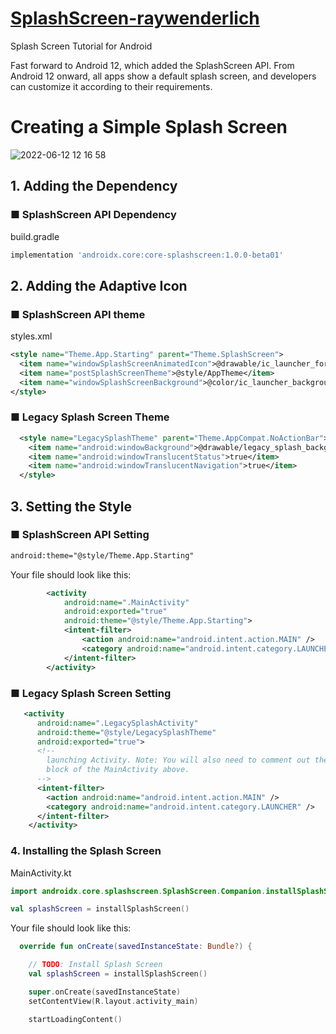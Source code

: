 # [SplashScreen-raywenderlich](https://www.raywenderlich.com/32555180-splash-screen-tutorial-for-android)
Splash Screen Tutorial for Android

Fast forward to Android 12, which added the SplashScreen API. From Android 12 onward, all apps show a default splash screen, and developers can customize it according to their requirements.

# Creating a Simple Splash Screen
![2022-06-12 12 16 58](https://user-images.githubusercontent.com/47273077/173212757-c7b73d78-7a5f-40ed-ab85-230c4e0121fd.gif)

##  1. Adding the Dependency
### ■ SplashScreen API Dependency
build.gradle
```gradle
implementation 'androidx.core:core-splashscreen:1.0.0-beta01'
```

## 2. Adding the Adaptive Icon
### ■ SplashScreen API theme
styles.xml
```xml
<style name="Theme.App.Starting" parent="Theme.SplashScreen">
  <item name="windowSplashScreenAnimatedIcon">@drawable/ic_launcher_foreground</item>
  <item name="postSplashScreenTheme">@style/AppTheme</item>
  <item name="windowSplashScreenBackground">@color/ic_launcher_background</item>
</style>

```

### ■ Legacy Splash Screen Theme
```xml 
  <style name="LegacySplashTheme" parent="Theme.AppCompat.NoActionBar">
    <item name="android:windowBackground">@drawable/legacy_splash_background</item>
    <item name="android:windowTranslucentStatus">true</item>
    <item name="android:windowTranslucentNavigation">true</item>
  </style>
```

## 3. Setting the Style
### ■ SplashScreen API Setting
```xml
android:theme="@style/Theme.App.Starting"
```

Your file should look like this:
```xml
        <activity
            android:name=".MainActivity"
            android:exported="true"
            android:theme="@style/Theme.App.Starting">
            <intent-filter>
                <action android:name="android.intent.action.MAIN" />
                <category android:name="android.intent.category.LAUNCHER" />
            </intent-filter>
        </activity>
```

### ■ Legacy Splash Screen Setting
```xml
   <activity
      android:name=".LegacySplashActivity"
      android:theme="@style/LegacySplashTheme"
      android:exported="true">
      <!--
        launching Activity. Note: You will also need to comment out the equivalent intent-filter
        block of the MainActivity above.
      -->
      <intent-filter>
        <action android:name="android.intent.action.MAIN" />
        <category android:name="android.intent.category.LAUNCHER" />
      </intent-filter>
    </activity>
```

### 4. Installing the Splash Screen
MainActivity.kt
```kt
import androidx.core.splashscreen.SplashScreen.Companion.installSplashScreen

val splashScreen = installSplashScreen()
```

Your file should look like this:
```kt
  override fun onCreate(savedInstanceState: Bundle?) {

    // TODO: Install Splash Screen
    val splashScreen = installSplashScreen()

    super.onCreate(savedInstanceState)
    setContentView(R.layout.activity_main)

    startLoadingContent()
```
